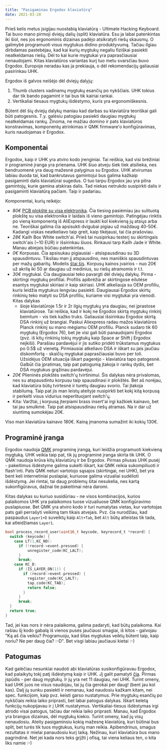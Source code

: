 ```yaml
---
title: "Pasigaminau Ergodox klaviatūrą"
date: 2021-03-28
---
```


Prieš kelis metus įsigijau nuostabią klaviatūrą - Ultimate Hacking Keyboard. Tai
buvo mano pirmoji dviejų dalių (split) klaviatūra. Esu ja labai patenkintas iki
šiol, nes jos ergonominis dizainas padėjo atsikratyti riešų skausmų. O
galimybė programuoti visus mygtukus didino produktyvumą. Tačiau ilgiau dirbdamas
pastebėjau, kad kai kurių mygtukų negaliu fiziškai pasiekti neatkeldamas riešų.
Dėl to kai kurie mygtukai yra paprasčiausiai nenaudojami. Kitas klaviatūros
variantas kurį tuo metu svarsčiau buvo Ergodox. Europoje neradau kas ja
prekiauja, o dėl rekomendacijų galiausiai pasirinkau UHK.

Ergodox iš galvos neišėjo dėl dviejų dalyjų:
1. Thumb clusters vadinamų mygtukų esančių po nykščiais. UHK tokius dar tik
   bando pagamint ir tai bus tik kairiai rankai.
2. Vertikaliai tiesaus mygtukų išdėstymo, kuris yra ergonomiškesnis.

Būtent dėl šių dviejų dalykų maniau kad darbas su klaviatūra teoriškai gali būti
patogesnis. T.y. galėsiu patogiau pasiekti daugiau mygtukų neatkeldamas rankų.
Žinoma, ne mažiau domino ir pats klaviatūros konstravimas, komponentų atrinkimas
ir QMK firmware'o konfigūravimas, kuris naudojamas ir Ergodox.

## Komponentai

Ergodox, kaip ir UHK yra atviro kodo įrenginiai. Tai reiškia, kad visi brėžiniai
ir programinė įranga yra prienama. UHK šiuo atveju šiek tiek atsilieka, nes
bendruomenė yra daug mažesnė palyginus su Ergodox. UHK atvirumas labiau duoda
tai, kad bankrutavus gamintojui bus galima kažkaip pasigaminti dalis klaviatūrai
sugedus. O tuo tarpu Ergodox jau yra pilna gamintojų, kurie gamina atskiras
dalis. Tad niekas netrukdo susipirkti dalis ir pasigaminti klaviatūrą pačiam.
Taip ir padariau.

Komponentai, kurių reikėjo:

- *80€* [PCB plokštė su visa elektronika](https://falba.tech/product/ergodox-partially-assembled-with-electronics-cable/).
  Čia tiesiog pasiėmiau jau sulituotą plokštę su visa elektronika ir laidais iš
  vieno gamintojo. Patingėjau rinktis po vieną komponentą iš AliExpress ir
  laukti kol kiekvieną jų atsiųs arba ne. Teoriškai galima čia apsisukti
  dvigubai pigiau už maždaug 40-50€. Kadangi viskas neatkeliavo taip greit, kaip
  tikėjausi, tai čia prašoviau.
- *28€* Kailh Box White switch'ai. Prieš tai nusipirkau testerį su skirtingais
  switch'ais (~10 EUR) ir išsirinkau šiuos. Rinkausi tarp Kailh Jade ir White.
  Manau abiejais būčiau patenkintas.
- *0€* Korpusas. Čia apsisukau pigiausiai - atsispausdinau su 3D spausdintuvu.
  Tiksliau man jį atspausdino, nes maniškis spausdintuvas per mažų gabaritų.
  Modelis [štai šis](https://www.thingiverse.com/thing:2533064). Korpusų kainos
  įvairios - nuo 20€ už akrilą iki 50 ar daugiau už medinius, su riešų atramomis
  ir t.t.
- *30€* mygtukai. Čia daugiausiai teko pavargti dėl dviejų dalykų. Pirma -
  skirtingi mygtukų profiliai. Profilis apibrėžia ar skirtingose eilutėse
  esantys mygtukai skiriasi ir kaip skiriasi. UHK atkeliauja su OEM profiliu,
  kuris leidžia mygtukus lengviau pasiekti. Daugiausai Ergodox skirtų rinkinių
  teko matyti su DSA profiliu, kuriame visi mygtukai yra vienodi. Kitas dalykas
  - šioje klaviatūroje 1.5r ir 2r ilgių mygtukų yra daugiau, nei įprastose
  klaviatūrose. Tai reiškia, kad ir kokį ne Ergodox skirtą mygtukų rinkinį
  beimtum - vis tiek kažko truks. Galiausiai išsirinkau Ergodox skirtą DSA
  rinkinį už brangiai. Paskui Aliexpress radau mažos klaviatūros Planck rinkinį
  su mano mėgiamu OEM profiliu. Planck sudaro tik 60 mygtukų (Ergodox 76), bet
  jie visi gali būti panaudojami Ergodox (pvz. iš kitų rinkinių tokių mygtukų
  kaip Space ar Shift į Ergodox neįkiši). Parašiau pardavėjui ir jis sutiko
  pridėti trūkstamus mygtukus po 0.5$ už vienetą. Pirmiausiai atkeliavo DSA ir
  iškart su jais jaučiau diskomfortą - skaičių mygtukai paprasčiausiai buvo per
  toli. Užsidėjus OEM situacija iškart pagerėjo - klaviatūra tapo patogesnė.
  Galbūt čia įpratimas, taip pat patogumą įtakoja ir rankų dydis, bet DSA
  mygtukus grąžinau pardavėjui.
- *20€* Plieninės plokštės switch'ų tvirtinimui. Šis dalykas nėra privalomas,
  nes su atspausdintu korpusu taip spausdinasi ir plokštės. Bet aš norėjau, kad
  klaviatūra būtų tvirtesnė ir turėtų daugiau svorio. Tai įtakoja stabilumą.
  Taip pat jis man leistų ateityje nusipirkti bet kokį kitą korpusą ir perkelti
  visus vidurius neperlituojant switch'ų.
- Kita: Varžtai, į korpusą įterpiami brass insert'ai irgi kažkiek kainavo, bet
  tai jau smulkmė. Taip pat atsispausdinau riešų atramas. Na ir dar už siuntimą
  sumokėjau 20€.

Viso man klaviatūra kainavo 180€. Kainą įmanoma sumažint iki kokių 130€.

## Programinė įranga

Ergodox naudoja [QMK](https://qmk.fm/) programinę įrangą, kuri leidžia
programuoti kiekvieną mygtuką. UHK veikia taip pat, tik jų programinė įranga
skirta tik UHK. O QMK naudoja krūva kitų klaviatūrų ir be Ergodox. Pirmas
pliusas UHK pusėj - pakeitimus išdėstyme galima sukelti iškart, kai QMK reikia
sukompiliuoti ir flash'inti. Pats QMK neturi vartotojo sąsajos (skirtingai, nei
UHK), bet yra bent keli internetiniai puslapiai, kuriuose galima vizualiai
sudėlioti išdėstymą. Jei rimtai, tai daug problemų šitai nesukelia, nes kartą
sukonfigūravus, dažnai tie pakeitimai nėra daromi.

Kitas dalykas su kuriuo susidūriau - ne visos kombinacijos, kurios palaikomos
UHK yra palaikomos tuose vizualiuose QMK konfigūravimo puslapiuose. Bet QMK yra
atviro kodo ir turi numatytas vietas, kur vartotojas pats gali perrašyti veikimą
tam tikais atvejais. Pvz. čia nurodžiau, kad paspaudus `Layer1+D` suveiktų kaip
`Alt+Tab`, bet `Alt` būtų atleistas tik tada, kai atleidžiamas `Layer1`.

```c
bool process_record_user(uint16_t keycode, keyrecord_t *record) {
  switch (keycode) {
    case LT(1,KC_NO):
      if (!record->event.pressed) {
          unregister_code(KC_LALT);
      }
      break;
    case KC_D:
      if (IS_LAYER_ON(1)) {
        if (record->event.pressed) {
          register_code(KC_LALT);
          tap_code(KC_TAB);
          return false;
        }
      }
      break;
  }
  return true;
}
```

Tad, jei kas nors ir nėra palaikoma, galima padaryti, kad būtų palaikoma. Kai
rašiau šį kodo gabalą iš vienos pusės jaučiausi smagiai, iš kitos - galvojau
"Ką aš čia veikiu? Programuoju, kad šitas mygtukas veiktų būtent taip, kaip
noriu? Ne per daug čia? :-D". Bet visgi labiau jaučiausi kietai :-)

## Patogumas

Kad galėčiau nesunkiai naudoti abi klaviatūras susikonfigūravau Ergodox, kad
palaikytų tokį patį išdėstymą kaip ir UHK. Jį galit pamatyti
[čia](https://configure.ergodox-ez.com/ergodox-ez/layouts/L4Qm0/latest/0).
Pirmas įspūdis - per daug mygtukų. Ir jų yra net 11 daugiau, nei UHK. Turint
omeny, kad UHK juos ne visus naudojau, tai jų čia gerokai per daug! (bent jau
kol kas). Dalį jų sunku pasiekti ir nemanau, kad naudosiu kažkam kitam, nei
spec. funkcijom, kaip pvz. keisti garso nustatymus. Prie mygtukų esančių po
nykščiais reikia laiko priprasti, bet labai patogus dalykas. Iškart keletą
funkcijų nukopijavau ir į UHK nustatymus. Vertikaliai-tiesus išdėstymas irgi
atrodo visai patogus, tačiau dar reikia laiko priprasti. Manau, kad Ergodox yra
brangus dizainas, dėl mygtukų kiekio. Turint omeny, kad jų visų nenaudosiu.
Ateity pasigaminsiu kokią mažesnę klaviatūrą, kuri būtinai bus split, bet turės
tik tuos mygtukus, kurių man reikia. Apibendrinus, smagus rezultatas ir mielai
panaudosiu kurį laiką. Nežinau, kuri klaviatūra bus mano pagrindinė. Net jei
kada nors teks grįžti į ofisą, tai viena keliaus ten, o kita liks namie :-)
